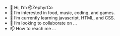 - 👋 Hi, I’m @ZephyrCo
- 👀 I’m interested in food, music, coding, and games.
- 🌱 I’m currently learning javascript, HTML, and CSS. 
- 💞️ I’m looking to collaborate on ...
- 📫 How to reach me ...

<!---
ZephyrCo/ZephyrCo is a ✨ special ✨ repository because its `README.md` (this file) appears on your GitHub profile.
You can click the Preview link to take a look at your changes.
--->
